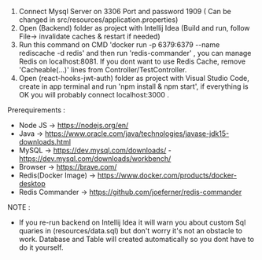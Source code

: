
1) Connect Mysql Server on 3306 Port and password 1909 ( Can be changed in src/resources/application.properties)
2) Open (Backend) folder as project with Intellij Idea (Build and run, follow File-> invalidate caches & restart if needed)
3) Run this command on CMD 'docker run -p 6379:6379 --name rediscache -d redis' and then run 'redis-commander' , you can manage Redis on 
localhost:8081. If you dont want to use Redis Cache, remove 'Cacheable(...)' lines from Controller/TestController.
4) Open (react-hooks-jwt-auth) folder as project with Visual Studio Code, create in app terminal and run 'npm install & npm start', if everything is OK you will probably connect localhost:3000 .

Prerequirements :
 - Node JS -> https://nodejs.org/en/
 - Java -> https://www.oracle.com/java/technologies/javase-jdk15-downloads.html
 - MySQL -> https://dev.mysql.com/downloads/ - https://dev.mysql.com/downloads/workbench/
 - Browser -> https://brave.com/
 - Redis(Docker Image) -> https://www.docker.com/products/docker-desktop
 - Redis Commander -> https://github.com/joeferner/redis-commander
 
NOTE : 
 - If you re-run backend on Intellij Idea it will warn you about custom Sql quaries in (resources/data.sql) but don't worry it's not an obstacle to work. Database and Table will created automatically so you dont have to do it yourself.
 
  
